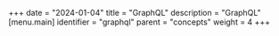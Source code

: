 +++
date = "2024-01-04"
title = "GraphQL"
description = "GraphQL"
[menu.main]
identifier = "graphql"
parent = "concepts"
weight = 4
+++